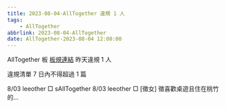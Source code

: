 ```yaml
---
title: 2023-08-04-AllTogether 違規 1 人
tags:
    - AllTogether
abbrlink: 2023-08-04-AllTogether
date: AllTogether-2023-08-04 12:00:00
---
```

AllTogether 板 [板規連結](https://www.ptt.cc/bbs/AllTogether/M.1643211430.A.5FB.html)
昨天違規 1 人
<!-- more -->

違規清單
7 日內不得超過 1 篇

8/03 leeother □ sAllTogether
8/03 leeother □ [徵女] 徵喜歡桌遊且住在桃竹的…